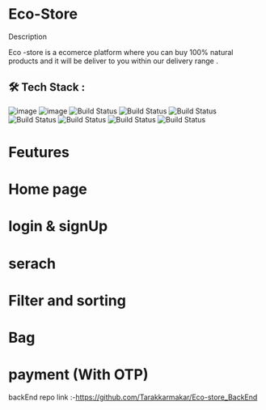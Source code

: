 # Eco-Store



Description 

Eco -store is a ecomerce platform where you can buy 100% natural  products and it will be deliver to you within our delivery range .





## 🛠 Tech Stack :

![image](https://img.shields.io/badge/CSS3-1572B6?style=for-the-badge&logo=css3&logoColor=white)   ![image](https://img.shields.io/badge/JavaScript-F7DF1E?style=for-the-badge&logo=javascript&logoColor=black)  ![Build Status](https://img.shields.io/badge/React-20232A?style=for-the-badge&logo=react&logoColor=61DAFB)  ![Build Status](https://img.shields.io/badge/Redux-593D88?style=for-the-badge&logo=redux&logoColor=white)   ![Build Status](https://img.shields.io/badge/chakraUI-00457C?style=for-the-badge&logo=chakraUI&logoColor=white)   ![Build Status](https://img.shields.io/badge/Git-002970?style=for-the-badge&logo=Git&logoColor=00BAF2)   ![Build Status](https://img.shields.io/badge/MongoDB-002970?style=for-the-badge&logo=MongoDB&logoColor=green) ![Build Status](https://img.shields.io/badge/Node.js-002970?style=for-the-badge&logo=Node.js&logoColor=teal) ![Build Status](https://img.shields.io/badge/express-002970?style=for-the-badge&logo=express&logoColor=yellow)


 
 
# Feutures
 
 # Home page
 
 # login & signUp 
 
 # serach 
 
 # Filter and sorting
 
 # Bag
 
 # payment (With OTP)





 backEnd repo link :-https://github.com/Tarakkarmakar/Eco-store_BackEnd
